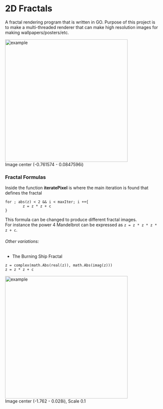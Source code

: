 # 2D Fractals

A fractal rendering program that is written in GO. Purpose of this project is to make a multi-threaded renderer that can make high resolution images for making wallpapers/posters/etc.

<img src="/res/Image1.png" alt="example" width=400 /> <br>
Image center (-0.761574 - 0.0847596i)

### Fractal Formulas

Inside the function **iteratePixel** is where the main iteration is found that defines the fractal
```
for ; abs(z) < 2 && i < maxIter; i ++{
        z = z * z + c
}
```
This formula can be changed to produce different fractal images. \
For instance the power 4 Mandelbrot can be expressed as ```z = z * z * z * z + c```.

###### Other variations: 
- The Burning Ship Fractal 
```
z = complex(math.Abs(real(z)), math.Abs(imag(z)))
z = z * z + c 
```
<img src="/res/Image2.png" alt="example" width=400 /> <br>
Image center (-1.762 - 0.028i), Scale 0.1